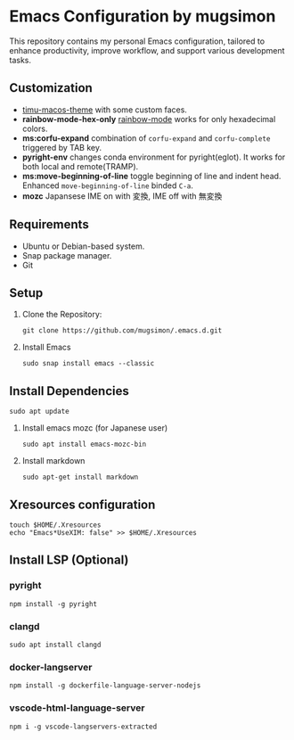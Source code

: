 # Emacs Configuration by mugsimon
This repository contains my personal Emacs configuration, tailored to enhance productivity, improve workflow, and support various development tasks.

## Customization ##
- [timu-macos-theme](https://emacsthemes.com/themes/timu-macos-dark-&-light.html) with some custom faces.
- **rainbow-mode-hex-only** [rainbow-mode](https://elpa.gnu.org/packages/rainbow-mode.html) works for only hexadecimal colors.
- **ms:corfu-expand** combination of `corfu-expand` and `corfu-complete` triggered by TAB key.
- **pyright-env** changes conda environment for pyright(eglot). It works for both local and remote(TRAMP).
- **ms:move-beginning-of-line** toggle beginning of line and indent head. Enhanced `move-beginning-of-line` binded `C-a`.
- **mozc** Japansese IME on with 変換, IME off with 無変換

## Requirements ##
- Ubuntu or Debian-based system.
- Snap package manager.
- Git

## Setup
1. Clone the Repository:
    ``` shell
    git clone https://github.com/mugsimon/.emacs.d.git
    ```
2. Install Emacs
    ``` shell
    sudo snap install emacs --classic
    ```
## Install Dependencies
``` shell
sudo apt update
```
1. Install emacs mozc (for Japanese user)
    ``` shell
    sudo apt install emacs-mozc-bin
    ```
2. Install markdown
    ``` shell
    sudo apt-get install markdown
    ```

## Xresources configuration
``` shell
touch $HOME/.Xresources
echo "Emacs*UseXIM: false" >> $HOME/.Xresources
```

## Install LSP (Optional)
### pyright
``` shell
npm install -g pyright
```
### clangd

``` shell
sudo apt install clangd
```
### docker-langserver

``` shell
npm install -g dockerfile-language-server-nodejs
```
### vscode-html-language-server

``` shell
npm i -g vscode-langservers-extracted
```
